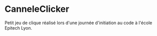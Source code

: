# CanneleClicker
Petit jeu de clique réalisé lors d'une journée d'initiation au code à l'école Epitech Lyon.
